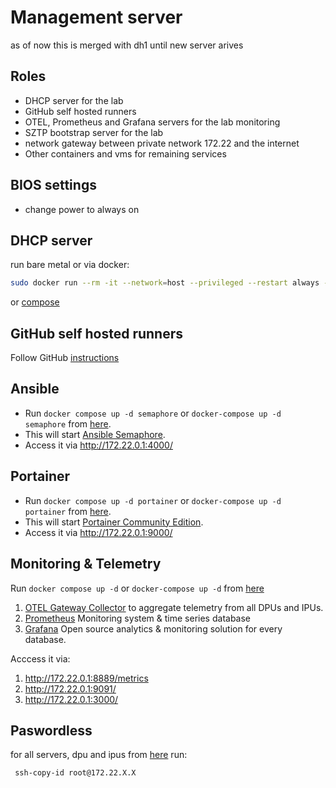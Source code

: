# Management server

as of now this is merged with dh1 until new server arives

## Roles

- DHCP server for the lab
- GitHub self hosted runners
- OTEL, Prometheus and Grafana servers for the lab monitoring
- SZTP bootstrap server for the lab
- network gateway between private network 172.22 and the internet
- Other containers and vms for remaining services

## BIOS settings

- change power to always on

## DHCP server

run bare metal or via docker:

```bash
sudo docker run --rm -it --network=host --privileged --restart always -v "$(PWD)"/fs/etc/dhcp/dhcpd.conf:/etc/dhcp/dhcpd.conf docker.io/networkboot/dhcpd:1.3.0
```

or [compose](https://github.com/opiproject/sztp/blob/0addb57154332e7ecdebe4ba18b2633278857ef5/docker-compose.yml#L51-L68)

## GitHub self hosted runners

Follow GitHub [instructions](https://github.com/opiproject/opi-poc/settings/actions/runners/new?arch=x64&os=linux)

## Ansible

- Run `docker compose up -d semaphore` or `docker-compose up -d semaphore` from [here](../../otel).
- This will start [Ansible Semaphore](https://docs.semui.co).
- Access it via <http://172.22.0.1:4000/>

## Portainer

- Run `docker compose up -d portainer` or `docker-compose up -d portainer` from [here](../../otel).
- This will start [Portainer Community Edition](https://www.portainer.io/).
- Access it via <http://172.22.0.1:9000/>

## Monitoring & Telemetry

Run `docker compose up -d` or `docker-compose up -d` from [here](../../otel)

1. [OTEL Gateway Collector](https://opentelemetry.io/docs/collector/deployment/gateway/) to aggregate telemetry from all DPUs and IPUs.
2. [Prometheus](https://prometheus.io/) Monitoring system & time series database
3. [Grafana](https://grafana.com/) Open source analytics & monitoring solution for every database.

Acccess it via:

1. <http://172.22.0.1:8889/metrics>
2. <http://172.22.0.1:9091/>
3. <http://172.22.0.1:3000/>

## Paswordless

for all servers, dpu and ipus from [here](../../ips.md) run:

```bash
 ssh-copy-id root@172.22.X.X
```
